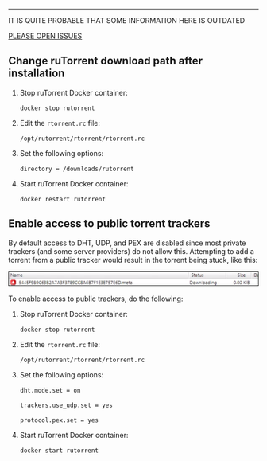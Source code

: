 
---
IT IS QUITE PROBABLE THAT SOME INFORMATION HERE IS OUTDATED

[PLEASE OPEN ISSUES](https://github.com/saltyorg/docs/issues)

## Change ruTorrent download path after installation 

1. Stop ruTorrent Docker container:

   ```
   docker stop rutorrent
   ```

1. Edit the `rtorrent.rc` file:

   ```
   /opt/rutorrent/rtorrent/rtorrent.rc
   ```

1. Set the following options:

   ```
   directory = /downloads/rutorrent
   ```

1. Start ruTorrent Docker container:

   ```
   docker restart rutorrent
   ```

## Enable access to public torrent trackers

By default access to DHT, UDP, and PEX are disabled since most private trackers (and some server providers) do not allow this. Attempting to add a torrent from a public tracker would result in the torrent being stuck, like this:

![](../images/faq/rutorrent-01.png)

To enable access to public trackers, do the following:


1. Stop ruTorrent Docker container:

   ```
   docker stop rutorrent
   ```

2. Edit the `rtorrent.rc` file:

   ```
   /opt/rutorrent/rtorrent/rtorrent.rc
   ```

3. Set the following options:

   ```
   dht.mode.set = on
   ```

   ```
   trackers.use_udp.set = yes
   ```

   ```
   protocol.pex.set = yes
   ```


4. Start ruTorrent Docker container:

   ```
   docker start rutorrent
   ```
